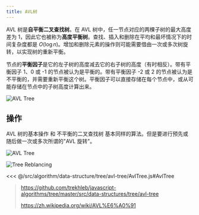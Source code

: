 ```yaml
---
title: AVL树
---
```


AVL 树是**自平衡二叉查找树**。在 AVL 树中，任一节点对应的两棵子树的最大高度差为 1，因此它也被称为**高度平衡树**。查找、插入和删除在平均和最坏情况下的时间复杂度都是 ${\displaystyle O(\log {n})}$。增加和删除元素的操作则可能需要借由一次或多次树旋转，以实现树的重新平衡。

节点的**平衡因子**是它的左子树的高度减去它的右子树的高度（有时相反）。带有平衡因子 1、0 或 -1 的节点被认为是平衡的。带有平衡因子 -2 或 2 的节点被认为是不平衡的，并需要重新平衡这个树。平衡因子可以直接存储在每个节点中，或从可能存储在节点中的子树高度计算出来。

![AVL Tree](https://upload.wikimedia.org/wikipedia/commons/a/ad/AVL-tree-wBalance_K.svg)

## 操作

AVL 树的基本操作 和 不平衡的二叉查找树 基本同样的算法。但是要进行预先或随后做一次或多次所谓的"AVL 旋转"。

![AVL Tree](https://upload.wikimedia.org/wikipedia/commons/f/fd/AVL_Tree_Example.gif)

![Tree Reblancing](https://upload.wikimedia.org/wikipedia/commons/c/c7/Tree_Rebalancing.png)

<<< @/src/algorithm/data-structure/tree/avl-tree/AvlTree.js#AvlTree

> https://github.com/trekhleb/javascript-algorithms/tree/master/src/data-structures/tree/avl-tree
>
> https://zh.wikipedia.org/wiki/AVL%E6%A0%91
